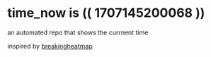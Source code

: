 # time_now is (( 1707145200068 ))

an automated repo that shows the currnent time

inspired by [breakingheatmap](https://github.com/breakingheatmap/breakingheatmap)